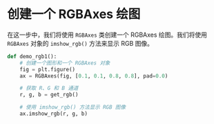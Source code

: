 # 创建一个 RGBAxes 绘图

在这一步中，我们将使用 `RGBAxes` 类创建一个 RGBAxes 绘图。我们将使用 `RGBAxes` 对象的 `imshow_rgb()` 方法来显示 RGB 图像。

```python
def demo_rgb1():
    # 创建一个图形和一个 RGBAxes 对象
    fig = plt.figure()
    ax = RGBAxes(fig, [0.1, 0.1, 0.8, 0.8], pad=0.0)

    # 获取 R、G 和 B 通道
    r, g, b = get_rgb()

    # 使用 imshow_rgb() 方法显示 RGB 图像
    ax.imshow_rgb(r, g, b)
```
